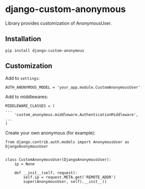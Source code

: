 # django-custom-anonymous

Library provides customization of AnonymousUser.

## Installation

    pip install django-custom-anonymous

## Customization

Add to `settings`:

    AUTH_ANONYMOUS_MODEL = 'your_app.module.CustomAnonymousUser'

Add to middlewares:

    MIDDLEWARE_CLASSES = (
    ...
        'custom_anonymous.middleware.AuthenticationMiddleware',
    ...
    )

Create your own anonymous (for example):

    from django.contrib.auth.models import AnonymousUser as DjangoAnonymousUser
    
    
    class CustomAnonymousUser(DjangoAnonymousUser):
        ip = None
        
        def __init__(self, request):
            self.ip = request.META.get('REMOTE_ADDR')
            super(AnonymousUser, self).__init__()

